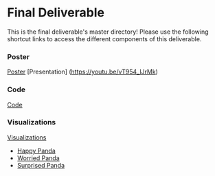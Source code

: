 # Final Deliverable
This is the final deliverable's master directory! Please use the following shortcut links to access the different components of this deliverable.

### Poster ###
[Poster](poster/poster.pdf)
[Presentation] (https://youtu.be/vT954_lJrMk)

### Code ###
[Code](code/)

### Visualizations ###

[Visualizations](visualizations)
- [Happy Panda](visualizations/figure_1.jpg)
- [Worried Panda](visualizations/figure_2.jpg)
- [Surprised Panda](visualizations/figure_3.jpg)
